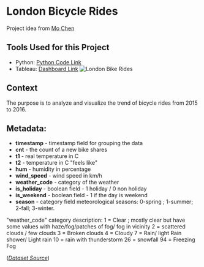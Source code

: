 # London Bicycle Rides
Project idea from [Mo Chen](https://www.youtube.com/@mo-chen)

## Tools Used for this Project
- Python: [Python Code Link](https://github.com/colinryanx/London-Bicycle-Rides/blob/main/Python%20Project%20-%20London%20Bicycle%20Rides.ipynb)
- Tableau: [Dashboard Link](https://public.tableau.com/app/profile/colin.ryan.subido/viz/London_Bikes_Project_17187842296680/LondonBikeRides)
![London Bike Rides](https://github.com/colinryanx/London-Bicycle-Rides/assets/171652558/220984f1-4660-4415-9968-4888b58524c1)


## Context
The purpose is to analyze and visualize the trend of bicycle rides from 2015 to 2016.

## Metadata:
- **timestamp** - timestamp field for grouping the data
- **cnt** - the count of a new bike shares
- **t1** - real temperature in C
- **t2** - temperature in C "feels like"
- **hum** - humidity in percentage
- **wind_speed** - wind speed in km/h
- **weather_code** - category of the weather
- **is_holiday** - boolean field - 1 holiday / 0 non holiday
- **is_weekend** - boolean field - 1 if the day is weekend
- **season** - category field meteorological seasons: 0-spring ; 1-summer; 2-fall; 3-winter.

"weather_code" category description:
1 = Clear ; mostly clear but have some values with haze/fog/patches of fog/ fog in vicinity 2 = scattered clouds / few clouds 3 = Broken clouds 4 = Cloudy 7 = Rain/ light Rain shower/ Light rain 10 = rain with thunderstorm 26 = snowfall 94 = Freezing Fog


(_[Dataset Source](https://www.kaggle.com/datasets/hmavrodiev/london-bike-sharing-dataset/data)_)
